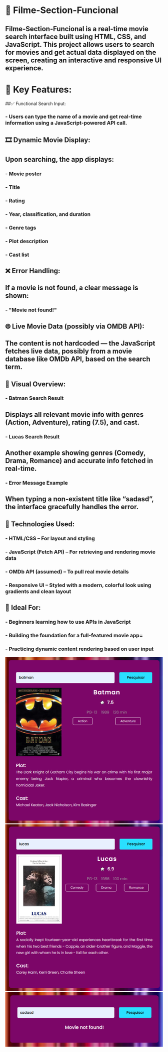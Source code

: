 # 🎥 Filme-Section-Funcional
## Filme-Section-Funcional is a real-time movie search interface built using HTML, CSS, and JavaScript. This project allows users to search for movies and get actual data displayed on the screen, creating an interactive and responsive UI experience.

# 🚀 Key Features:
##✅ Functional Search Input:
### - Users can type the name of a movie and get real-time information using a JavaScript-powered API call.

## 🎞️ Dynamic Movie Display:
## Upon searching, the app displays:

### - Movie poster
### - Title
### - Rating
### - Year, classification, and duration
### - Genre tags
### - Plot description
### - Cast list

## ❌ Error Handling:
## If a movie is not found, a clear message is shown:
### - "Movie not found!"

## 🌐 Live Movie Data (possibly via OMDB API):
## The content is not hardcoded — the JavaScript fetches live data, possibly from a movie database like OMDb API, based on the search term.

## 📸 Visual Overview:
### - Batman Search Result
## Displays all relevant movie info with genres (Action, Adventure), rating (7.5), and cast.

### - Lucas Search Result
## Another example showing genres (Comedy, Drama, Romance) and accurate info fetched in real-time.

### - Error Message Example
## When typing a non-existent title like “sadasd”, the interface gracefully handles the error.

## 🧰 Technologies Used:

### - HTML/CSS – For layout and styling
### - JavaScript (Fetch API) – For retrieving and rendering movie data
### - OMDb API (assumed) – To pull real movie details
### - Responsive UI – Styled with a modern, colorful look using gradients and clean layout

## 🎯 Ideal For:

### - Beginners learning how to use APIs in JavaScript
### - Building the foundation for a full-featured movie app=
### - Practicing dynamic content rendering based on user input

<p align = "center">
  <img src="img1.png" width="auto">
  <img src="img2.png" width="auto">
  <img src="img3.png" width="auto">
</p>
